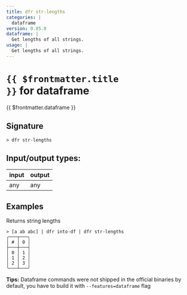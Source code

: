 ```yaml
---
title: dfr str-lengths
categories: |
  dataframe
version: 0.85.0
dataframe: |
  Get lengths of all strings.
usage: |
  Get lengths of all strings.
---
```

<!-- This file is automatically generated. Please edit the command in https://github.com/nushell/nushell instead. -->

# <code>{{ $frontmatter.title }}</code> for dataframe

<div class='command-title'>{{ $frontmatter.dataframe }}</div>

## Signature

```> dfr str-lengths ```


## Input/output types:

| input | output |
| ----- | ------ |
| any   | any    |

## Examples

Returns string lengths
```nu
> [a ab abc] | dfr into-df | dfr str-lengths
╭───┬───╮
│ # │ 0 │
├───┼───┤
│ 0 │ 1 │
│ 1 │ 2 │
│ 2 │ 3 │
╰───┴───╯

```


**Tips:** Dataframe commands were not shipped in the official binaries by default, you have to build it with `--features=dataframe` flag
